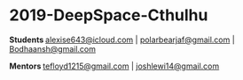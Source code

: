 # 2019-DeepSpace-Cthulhu
<b> Students </b> 
alexise643@icloud.com | polarbearjaf@gmail.com | Bodhaansh@gmail.com

<b> Mentors </b> 
tefloyd1215@gmail.com | joshlewi14@gmail.com
